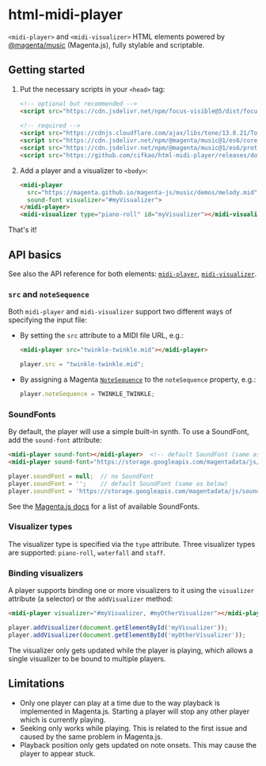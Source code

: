 # html-midi-player
`<midi-player>` and `<midi-visualizer>` HTML elements powered by [@magenta/music](https://github.com/magenta/magenta-js/tree/master/music/) (Magenta.js), fully stylable and scriptable.

## Getting started

1. Put the necessary scripts in your `<head>` tag:

   ```html
   <!-- optional but recommended -->
   <script src="https://cdn.jsdelivr.net/npm/focus-visible@5/dist/focus-visible.min.js"></script>
 
   <!-- required -->
   <script src="https://cdnjs.cloudflare.com/ajax/libs/tone/13.8.21/Tone.js"></script>
   <script src="https://cdn.jsdelivr.net/npm/@magenta/music@1/es6/core.js"></script>
   <script src="https://cdn.jsdelivr.net/npm/@magenta/music@1/es6/protobuf.js"></script>
   <script src="https://github.com/cifkao/html-midi-player/releases/download/v0.0.1/html-midi-player.js"></script>
   ```

2. Add a player and a visualizer to `<body>`:

   ```html
   <midi-player
     src="https://magenta.github.io/magenta-js/music/demos/melody.mid"
     sound-font visualizer="#myVisualizer">
   </midi-player>
   <midi-visualizer type="piano-roll" id="myVisualizer"></midi-visualizer>
   ```

That's it!


## API basics

See also the API reference for both elements:
[`midi-player`](https://github.com/cifkao/html-midi-player/blob/master/doc/midi-player.md),
[`midi-visualizer`](https://github.com/cifkao/html-midi-player/blob/master/doc/midi-visualizer.md).

### `src` and `noteSequence`
Both `midi-player` and `midi-visualizer` support two different ways of specifying the input file:
- By setting the `src` attribute to a MIDI file URL, e.g.:
  ```html
  <midi-player src="twinkle-twinkle.mid"></midi-player>
  ```
  ```javascript
  player.src = "twinkle-twinkle.mid";
  ```
- By assigning a Magenta [`NoteSequence`](https://hello-magenta.glitch.me/#playing-a-notesequence) to the `noteSequence` property, e.g.:
  ```javascript
  player.noteSequence = TWINKLE_TWINKLE;
  ```

### SoundFonts
By default, the player will use a simple built-in synth. To use a SoundFont, add the `sound-font` attribute:
```html
<midi-player sound-font></midi-player>  <!-- default SoundFont (same as below) -->
<midi-player sound-font="https://storage.googleapis.com/magentadata/js/soundfonts/sgm_plus"></midi-player>
```
```javascript
player.soundFont = null;  // no SoundFont
player.soundFont = '';    // default SoundFont (same as below)
player.soundFont = 'https://storage.googleapis.com/magentadata/js/soundfonts/sgm_plus';
```
See the [Magenta.js docs](https://magenta.github.io/magenta-js/music/index.html#soundfonts) for a list of available SoundFonts.

### Visualizer types
The visualizer type is specified via the `type` attribute. Three visualizer types are supported: `piano-roll`, `waterfall` and `staff`.

### Binding visualizers
A player supports binding one or more visualizers to it using the `visualizer` attribute (a selector) or the `addVisualizer` method:
```html
<midi-player visualizer="#myVisualizer, #myOtherVisualizer"></midi-player>
```
```javascript
player.addVisualizer(document.getElementById('myVisualizer'));
player.addVisualizer(document.getElementById('myOtherVisualizer'));
```
The visualizer only gets updated while the player is playing, which allows a single visualizer to be bound to multiple players.

## Limitations
- Only one player can play at a time due to the way playback is implemented in Magenta.js. Starting a player will stop any other player which is currently playing.
- Seeking only works while playing. This is related to the first issue and caused by the same problem in Magenta.js.
- Playback position only gets updated on note onsets. This may cause the player to appear stuck.
